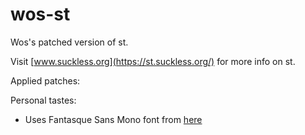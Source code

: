 # wos-st
Wos's patched version of st.

Visit [www.suckless.org](https://st.suckless.org/) for more info on st.

Applied patches:

Personal tastes: 
* Uses Fantasque Sans Mono font from [here](https://github.com/belluzj/fantasque-sans)
